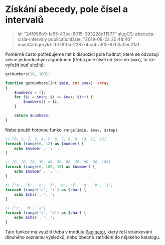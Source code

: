 Získání abecedy, pole čísel a intervalů
=======================================

> id: "24f996b9-fc55-43bc-8015-093228d11577"
> slugCS: abeceda-cisla-intervaly
> publicationDate: "2019-08-22 20:48:46"
> mainCategoryId: fbf79f0a-2287-4ca4-a9f5-97b0a0ec21a1

Poměrně často potřebujeme mít k dispozici pole hodnot, které se odvozují velice jednoduchým algoritmem (třeba pole čísel od `$min` do `$max`), to lze vyřešit buď složitě:

```php
getNumbers(10, 100);

function getNumbers(int $min, int $max): array
{
	$numbers = [];
	for ($i = $min; $i <= $max; $i++) {
		$numbers[] = $i;
	}

	return $numbers;
}
```

Nebo použít hotovou funkci `range($min, $max, $step)`:

```php
// [0, 1, 2, 3, 4, 5, 6, 7, 8, 9, 10, 11, 12]
foreach (range(0, 12) as $number) {
	echo $number . '; ';
}

// [0, 10, 20, 30, 40, 50, 60, 70, 80, 90, 100]
foreach (range(0, 100, 10) as $number) {
	echo $number . '; ';
}

// ['a', 'b', 'c', 'd', 'e', 'f', 'g', 'h', 'i']
foreach (range('a', 'i') as $char) {
	echo $char . '; ';
}

// ['c', 'b', 'a']
foreach (range('c', 'a') as $char) {
	echo $char . '; ';
}
```

Tato funkce má využití třeba v modulu <a href="/paginator">Paginator</a>, který řeší stránkování dlouhého seznamu výsledků, nebo obecně zatřídění do nějakého katalogu.
